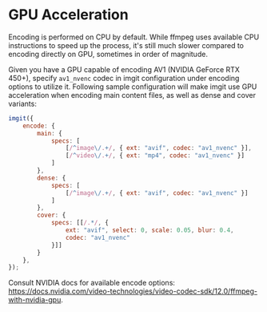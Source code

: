 ﻿# GPU Acceleration

Encoding is performed on CPU by default. While ffmpeg uses available CPU instructions to speed up the process, it's still much slower compared to encoding directly on GPU, sometimes in order of magnitude.

Given you have a GPU capable of encoding AV1 (NVIDIA GeForce RTX 450+), specify `av1_nvenc` codec in imgit configuration under encoding options to utilize it. Following sample configuration will make imgit use GPU acceleration when encoding main content files, as well as dense and cover variants:

```js
imgit({
    encode: {
        main: {
            specs: [
                [/^image\/.+/, { ext: "avif", codec: "av1_nvenc" }],
                [/^video\/.+/, { ext: "mp4", codec: "av1_nvenc" }]
            ]
        },
        dense: {
            specs: [
                [/^image\/.+/, { ext: "avif", codec: "av1_nvenc" }]
            ]
        },
        cover: {
            specs: [[/.*/, {
                ext: "avif", select: 0, scale: 0.05, blur: 0.4,
                codec: "av1_nvenc"
            }]]
        }
    },
});
```

Consult NVIDIA docs for available encode options: https://docs.nvidia.com/video-technologies/video-codec-sdk/12.0/ffmpeg-with-nvidia-gpu.
